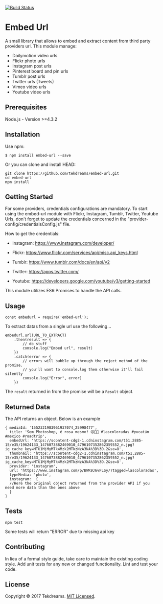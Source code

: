[![Build Status](https://travis-ci.org/tekdreams/embed-url.svg?branch=master)](https://travis-ci.org/tekdreams/embed-url)

Embed Url 
=========

A small library that allows to embed and extract content from third party providers url.
This module manage:
- Dailymotion video urls
- Flickr photo urls
- Instagram post urls
- Pinterest board and pin urls
- Tumblr post urls
- Twitter urls (Tweets)
- Vimeo video urls
- Youtube video urls

## Prerequisites

Node.js - Version >=4.3.2

## Installation

Use npm:

```
$ npm install embed-url --save
```
Or you can clone and install HEAD:

```
git clone https://github.com/tekdreams/embed-url.git
cd embed-url
npm install
```


## Getting Started

For some providers, credentials configurations are mandatory. To start using the embed-url module with Flickr, Instagram, Tumblr, Twitter, Youtube Urls, don't forget to update the credentials concerned in the "provider-config/credentialsConfig.js" file. 

How to get the credentials:

- Instagram: https://www.instagram.com/developer/

- Flickr: https://www.flickr.com/services/api/misc.api_keys.html

- Tumblr: https://www.tumblr.com/docs/en/api/v2

- Twitter: https://apps.twitter.com/

- Youtube: https://developers.google.com/youtube/v3/getting-started

This module utilizes ES6 Promises to handle the API calls.

## Usage

```
const embedurl = require('embed-url');

```

To extract datas from a single url use the following...

```
embedurl.url(URL_TO_EXTRACT)
    .then(result => {
    	// do stuff
    	console.log("Embed url", result)
    })
    .catch(error => {
    	// errors will bubble up through the reject method of the promise.
        // you'll want to console.log them otherwise it'll fail silently
        console.log("Error", error)
    })
```

The `result` returned in from the promise will be a `Result` object.


## Returned Data

The API returns an object. Below is an example 

```
{ mediaId: '1552321983961937074_25998477',
  title: 'Sem Photoshop, é rosa mesmo! 😉👍🏼 #lascoloradas #yucatán #mexico #roadtrip',
  embedUrl: 'https://scontent-cdg2-1.cdninstagram.com/t51.2885-15/e35/19624133_1476073882469010_4796107352862359552_n.jpg?ig_cache_key=MTU1MjMyMTk4Mzk2MTkzNzA3NA%3D%3D.2&se=8',
  thumbnail: 'https://scontent-cdg2-1.cdninstagram.com/t51.2885-15/e35/19624133_1476073882469010_4796107352862359552_n.jpg?ig_cache_key=MTU1MjMyMTk4Mzk2MTkzNzA3NA%3D%3D.2&se=8',
  provider: 'instagram',
  url: 'https://www.instagram.com/p/BWK9J6vFLSy/?tagged=lascoloradas',
  typeMedia: 'photo',
  instagram:  {
  //Here the original object returned from the provider API if you need more data than the ones above
  }
}
```

## Tests

  `npm test`

Some tests will return "ERROR" due to missing api key

## Contributing

In lieu of a formal style guide, take care to maintain the existing coding style. Add unit tests for any new or changed functionality. Lint and test your code.

## License

Copyright © 2017 Tekdreams. [MIT Licensed](LICENSE).
